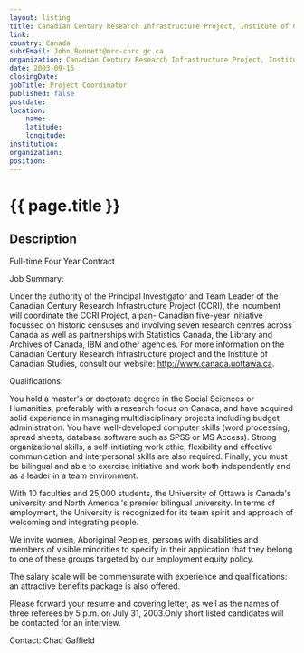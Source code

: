 ```yaml
---
layout: listing
title: Canadian Century Research Infrastructure Project, Institute of Canadian Studies, University of Ottawa - Project Coordinator
link:
country: Canada
subrEmail: John.Bonnett@nrc-cnrc.gc.ca
organization: Canadian Century Research Infrastructure Project, Institute of Canadian Studies, University of Ottawa 
date: 2003-09-15
closingDate: 
jobTitle: Project Coordinator
published: false
postdate:
location:
    name: 
    latitude: 
    longitude: 
institution: 
organization: 
position: 
--- 
```



# {{ page.title }}

## Description



<p>Full-time Four Year Contract</p>

<p>Job Summary:</p>

<p>Under the authority of the Principal Investigator and Team Leader of the Canadian Century Research Infrastructure Project (CCRI), the incumbent will coordinate the CCRI Project, a pan- Canadian five-year initiative focussed on historic censuses and involving seven research centres across Canada as well as partnerships with Statistics Canada, the Library and Archives of Canada, IBM and other agencies. For more information on the Canadian Century Research Infrastructure project and the Institute of Canadian Studies, consult our website: <a href="http://www.canada.uottawa.ca">http://www.canada.uottawa.ca</a>.

<p>Qualifications:</p>

<p>You hold a master's or doctorate degree in the Social Sciences or Humanities, preferably with a research focus on Canada, and have acquired solid experience in managing multidisciplinary projects including budget administration.  You have well-developed computer skills (word processing, spread sheets, database software such as SPSS or MS Access).  Strong organizational skills, a self-initiating work ethic, flexibility and effective communication and interpersonal skills are also required.  Finally, you must be bilingual and able to exercise initiative and work both independently and as a leader in a team environment.</p>

<p>With 10 faculties and 25,000 students, the University of Ottawa is Canada's university and North America 's premier bilingual university.  In terms of employment, the University is recognized for its team spirit and approach of welcoming and integrating people.</p>

<p>We invite women, Aboriginal Peoples, persons with disabilities and members of visible minorities to specify in their application that they belong to one of these groups targeted by our employment equity policy.</p>

<p>The salary scale will be commensurate with experience and qualifications: an attractive benefits package is also offered.</p>

<p>Please forward your resume and covering letter, as well as the names of three referees by 5 p.m. on July 31, 2003.Only short listed candidates will be contacted for an interview.</p>

<p>Contact: Chad Gaffield</p>

